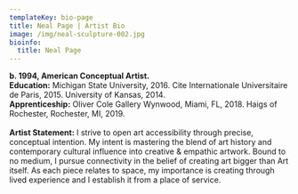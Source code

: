 ```yaml
---
templateKey: bio-page
title: Neal Page | Artist Bio
image: /img/neal-sculpture-002.jpg
bioinfo:
  title: Neal Page
---
```

**b. 1994, American Conceptual Artist.**<br> **Education:** Michigan State University, 2016. Cite Internationale Universitaire de Paris, 2015. University of Kansas, 2014.<br> 
**Apprenticeship:** Oliver Cole Gallery Wynwood, Miami, FL, 2018. Haigs of Rochester, Rochester, MI, 2019.\
<br>
**Artist Statement:** I strive to open art accessibility through precise, conceptual intention. My intent is mastering the blend of art history and contemporary cultural influence into creative & empathic artwork. Bound to no medium, I pursue connectivity in the belief of creating art bigger than Art itself. As each piece relates to space, my importance is creating through lived experience and I establish it from a place of service.